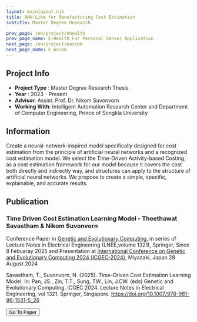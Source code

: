 ```yaml
---
layout: mainlayout.njk
title: ANN-Like for Manufacturing Cost Estimation
subtitle: Master Degree Research

prev_page: /en/project/ehealth
prev_page_name: E-Health For Personal Sensor Application
next_page: /en/project/eaccom
next_page_name: E-Accom
---
```


## Project Info

- **Project Type** : Master Degree Research Thesis
- **Year** : 2023 - Present
- **Advisor**: Assist. Prof. Dr. Nikom Suvonvorn
- **Working With**: Intelligent Automation Research Center and Department of Computer Engineering, Prince of Songkla University

## Information

Create a neural-network-inspired model specifically designed for cost estimation from the principle of artificial neural networks and a recognized cost estimation model. We select the Time-Driven Activity-based Costing, as a cost estimation framework for our model because it covers the cost both directly and indirectly way, and structures can apply to the structure of artificial neural networks.
We propose to create a simple, specific, explainable, and accurate results.

## Publication

### Time Driven Cost Estimation Learning Model - Theethawat Savastham & Nikom Suvonvorn

Conference Paper in [Genetic and Evolutionary Computing](https://link.springer.com/book/10.1007/978-981-96-1531-5), in series of Lecture Notes in Electrical Engineering (LNEE,volume 1321), Springer, Since 8 Febuaray 2025 and Presentation at [International Conference on Genetic and Evolutionary Computing 2024 (ICGEC-2024)](https://icgec24.github.io/), Miyazaki, Japan 28 August 2024

Savastham, T., Suvonvorn, N. (2025). Time-Driven Cost Estimation Learning Model. In: Pan, JS., Zin, T.T., Sung, TW., Lin, J.CW. (eds) Genetic and Evolutionary Computing. ICGEC 2024. Lecture Notes in Electrical Engineering, vol 1321. Springer, Singapore. https://doi.org/10.1007/978-981-96-1531-5_26

<a href="https://link.springer.com/chapter/10.1007/978-981-96-1531-5_26"><button class="btn btn-sm btn-accent">Go To Paper</button></a>
